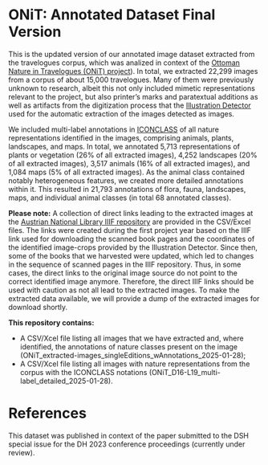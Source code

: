 # ONiT: Annotated Dataset Final Version

This is the updated version of our annotated image dataset extracted from the travelogues corpus, which was analized in context of the [Ottoman Nature in Travelogues (ONiT) project](https://onit.oeaw.ac.at/)). In total, we extracted 22,299 images from a corpus of about 15,000 travelogues. Many of them were previously unknown to research, albeit this not only included mimetic representations relevant to the project, but also printer’s marks and paratextual additions as well as artifacts from the digitization process that the [Illustration Detector](https://gitlab.com/vgg/nls-chapbooks-illustrations/-/tree/master) used for the automatic extraction of the images detected as images. 

We included multi-label annotations in [ICONCLASS](https://iconclass.org/) of all nature representations identified in the images, comprising animals, plants, landscapes, and maps. In total, we annotated 5,713 representations of plants or vegetation (26% of all extracted images), 4,252 landscapes (20% of all extracted images), 3,517 animals (16% of all extracted images), and 1,084 maps (5% of all extracted images). As the animal class contained notably heterogeneous features, we created more detailed annotations within it. This resulted in 21,793 annotations of flora, fauna, landscapes, maps, and individual animal classes (in total 68 annotated classes).

**Please note:**
A collection of direct links leading to the extracted images at the [Austrian National Library IIIF repository](http://iiif.onb.ac.at/) are provided in the CSV/Excel files. The links were created during the first project year based on the IIIF link used for downloading the scanned book pages and the coordinates of the identified image-crops provided by the Illustration Detector. Since then, some of the books that we harvested were updated, which led to changes in the sequence of scanned pages in the IIIF repository. Thus, in some cases, the direct links to the original image source do not point to the correct identified image anymore. Therefore, the direct IIIF links should be used with caution as not all lead to the extracted images. To make the extracted data available, we will provide a dump of the extracted images for download shortly.

**This repository contains:**
* A CSV/Xcel file listing all images that we have extracted and, where identified, the annotations of nature classes present on the image (ONiT_extracted-images_singleEditions_wAnnotations_2025-01-28);
* A CSV/Xcel file listing all images with nature representations from the corpus with the ICONCLASS notations (ONiT_D16-L19_multi-label_detailed_2025-01-28).

# References
This dataset was published in context of the paper submitted to the DSH special issue for the DH 2023 conference proceedings (currently under review).
